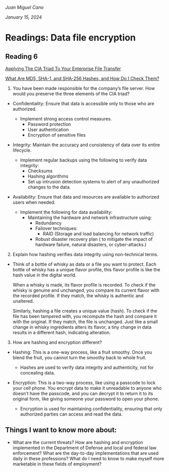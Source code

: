 *Juan Miguel Cano*

*January 15, 2024*

# Readings: Data file encryption

## Reading 6 

[Applying The CIA Triad To Your Enterprise File Transfer](https://www.jscape.com/blog/implementing-the-cia-triad-when-transferring-files-through-the-internet)

[What Are MD5, SHA-1, and SHA-256 Hashes, and How Do I Check Them?](https://www.howtogeek.com/67241/htg-explains-what-are-md5-sha-1-hashes-and-how-do-i-check-them/)

1. You have been made responsible for the company’s file server. How would you preserve the three elements of the CIA triad?
- Confidentiality: Ensure that data is accessible only to those who are authorized.
    - Implement strong access control measures.
        - Password protection
        - User authentication
        - Encryption of sensitive files

- Integrity: Maintain the accuracy and consistency of data over its entire lifecycle.
    - Implement regular backups using the following to verify data integrity:
        - Checksums
        - Hashing algorithms
        - Set up intrusion detection systems to alert of any unauthorized changes to the data.
- Availability: Ensure that data and resources are available to authorized users when needed.
    - Implement the following for data availability:
        - Maintaining the hardware and network infrastructure using:
            - Redundancy
            - Failover techniques:
                - RAID (Storage and load balancing for network traffic)
            - Robust disaster recovery plan ( to mitigate the impact of hardware failure, natural disasters, or cyber-attacks.)


2. Explain how hashing verifies data integrity using non-technical terms.
- Think of a bottle of whisky as data or a file you want to protect. Each bottle of whisky has a unique flavor profile, this flavor profile is like the hash value in the digital world.

     When a whisky is made, its flavor profile is recorded. To check if the whisky is genuine and unchanged, you compare its current flavor with the recorded profile. If they match, the whisky is authentic and unaltered. 
     
     Similarly, hashing a file creates a unique value (hash). To check if the file has been tampered with, you recompute the hash and compare it with the original. If they match, the file is unchanged. Just like a small change in whisky ingredients alters its flavor, a tiny change in data results in a different hash, indicating alteration.

3. How are hashing and encryption different?
- Hashing: This is a one-way process, like a fruit smoothy. Once you blend the fruit, you cannot turn the smoothy back to whole fruit. 
    - Hashes are used to verify data integrity and authenticity, not for concealing data.

- Encryption: This is a two-way process, like using a passcode to lock your cell phone. You encrypt data to make it unreadable to anyone who doesn't have the passcode, and you can decrypt it to return it to its original form, like giving someone your password to open your phone. 
    - Encryption is used for maintaining confidentiality, ensuring that only authorized parties can access and read the data.

## Things I want to know more about:

- What are the current threats? How are hashing and encryption implemented in the Department of Defense and local and federal law enforcement? What are the day-to-day implementations that are used daily in these professions? What do I need to know to make myself more marketable in these fields of employment?